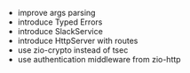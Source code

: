 * improve args parsing
* introduce Typed Errors
* introduce SlackService
* introduce HttpServer with routes
* use zio-crypto instead of tsec
* use authentication middleware from zio-http